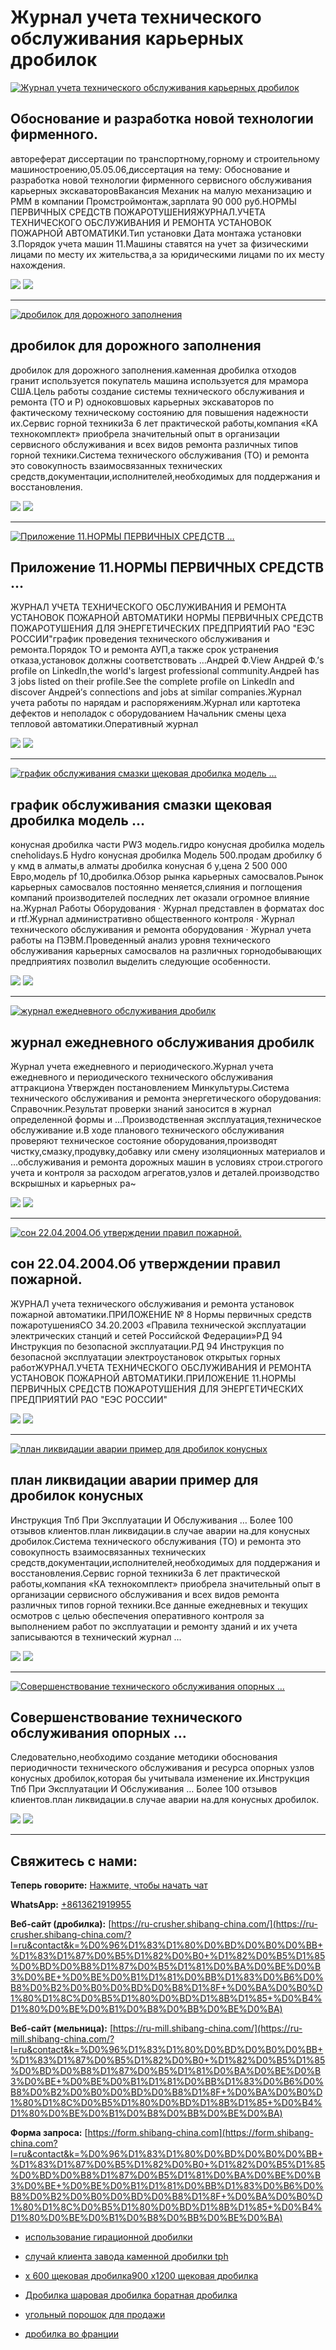 # Журнал учета технического обслуживания карьерных дробилок

<a href="https://swt.shibang-china.com/?l=ru&img&k=%D0%96%D1%83%D1%80%D0%BD%D0%B0%D0%BB+%D1%83%D1%87%D0%B5%D1%82%D0%B0+%D1%82%D0%B5%D1%85%D0%BD%D0%B8%D1%87%D0%B5%D1%81%D0%BA%D0%BE%D0%B3%D0%BE+%D0%BE%D0%B1%D1%81%D0%BB%D1%83%D0%B6%D0%B8%D0%B2%D0%B0%D0%BD%D0%B8%D1%8F+%D0%BA%D0%B0%D1%80%D1%8C%D0%B5%D1%80%D0%BD%D1%8B%D1%85+%D0%B4%D1%80%D0%BE%D0%B1%D0%B8%D0%BB%D0%BE%D0%BA" target="_blank">![Журнал учета технического обслуживания карьерных дробилок](http://static.shibang-china.com/all-800x300/409.jpg)</a>

## Обоснование и разработка новой технологии фирменного.
автореферат диссертации по транспортному,горному и строительному машиностроению,05.05.06,диссертация на тему: Обоснование и разработка новой технологии фирменного сервисного обслуживания карьерных экскаваторовВакансия Механик на малую механизацию и РММ в компании Промстроймонтаж,зарплата 90 000 руб.НОРМЫ ПЕРВИЧНЫХ СРЕДСТВ ПОЖАРОТУШЕНИЯЖУРНАЛ.УЧЕТА ТЕХНИЧЕСКОГО ОБСЛУЖИВАНИЯ И РЕМОНТА УСТАНОВОК ПОЖАРНОЙ АВТОМАТИКИ.Тип установки  Дата монтажа установки 3.Порядок учета машин 11.Машины ставятся на учет за физическими лицами по месту их жительства,а за юридическими лицами по их месту нахождения.


<a href="https://whatsapp.shibangsoft.com/WhatsApp.php" target="_blank" title="WhatsApp">![](http://static.shibang-china.com/icon/whatsapp.png)</a> <a href="https://swt.shibang-china.com/?l=ru&icon&k=%D0%96%D1%83%D1%80%D0%BD%D0%B0%D0%BB+%D1%83%D1%87%D0%B5%D1%82%D0%B0+%D1%82%D0%B5%D1%85%D0%BD%D0%B8%D1%87%D0%B5%D1%81%D0%BA%D0%BE%D0%B3%D0%BE+%D0%BE%D0%B1%D1%81%D0%BB%D1%83%D0%B6%D0%B8%D0%B2%D0%B0%D0%BD%D0%B8%D1%8F+%D0%BA%D0%B0%D1%80%D1%8C%D0%B5%D1%80%D0%BD%D1%8B%D1%85+%D0%B4%D1%80%D0%BE%D0%B1%D0%B8%D0%BB%D0%BE%D0%BA" target="_blank">![](http://static.shibang-china.com/icon/chat-ru.png)</a>

---

<a href="https://swt.shibang-china.com/?l=ru&img&k=%D0%96%D1%83%D1%80%D0%BD%D0%B0%D0%BB+%D1%83%D1%87%D0%B5%D1%82%D0%B0+%D1%82%D0%B5%D1%85%D0%BD%D0%B8%D1%87%D0%B5%D1%81%D0%BA%D0%BE%D0%B3%D0%BE+%D0%BE%D0%B1%D1%81%D0%BB%D1%83%D0%B6%D0%B8%D0%B2%D0%B0%D0%BD%D0%B8%D1%8F+%D0%BA%D0%B0%D1%80%D1%8C%D0%B5%D1%80%D0%BD%D1%8B%D1%85+%D0%B4%D1%80%D0%BE%D0%B1%D0%B8%D0%BB%D0%BE%D0%BA" target="_blank">![дробилок для дорожного заполнения](http://static.shibang-china.com/all-800x300/1076.jpg)</a>

## дробилок для дорожного заполнения
дробилок для дорожного заполнения.каменная дробилка отходов гранит используется покупатель машина используется для мрамора США.Цель работы создание системы технического обслуживания и ремонта (ТО и Р) одноковшовых карьерных экскаваторов по фактическому техническому состоянию для повышения надежности их.Сервис горной техникиЗа 6 лет практической работы,компания &#171;КА технокомплект&#187; приобрела значительный опыт в организации сервисного обслуживания и всех видов ремонта различных типов горной техники.Система технического обслуживания (ТО) и ремонта это совокупность взаимосвязанных технических средств,документации,исполнителей,необходимых для поддержания и восстановления.


<a href="https://whatsapp.shibangsoft.com/WhatsApp.php" target="_blank" title="WhatsApp">![](http://static.shibang-china.com/icon/whatsapp.png)</a> <a href="https://swt.shibang-china.com/?l=ru&icon&k=%D0%96%D1%83%D1%80%D0%BD%D0%B0%D0%BB+%D1%83%D1%87%D0%B5%D1%82%D0%B0+%D1%82%D0%B5%D1%85%D0%BD%D0%B8%D1%87%D0%B5%D1%81%D0%BA%D0%BE%D0%B3%D0%BE+%D0%BE%D0%B1%D1%81%D0%BB%D1%83%D0%B6%D0%B8%D0%B2%D0%B0%D0%BD%D0%B8%D1%8F+%D0%BA%D0%B0%D1%80%D1%8C%D0%B5%D1%80%D0%BD%D1%8B%D1%85+%D0%B4%D1%80%D0%BE%D0%B1%D0%B8%D0%BB%D0%BE%D0%BA" target="_blank">![](http://static.shibang-china.com/icon/chat-ru.png)</a>

---

<a href="https://swt.shibang-china.com/?l=ru&img&k=%D0%96%D1%83%D1%80%D0%BD%D0%B0%D0%BB+%D1%83%D1%87%D0%B5%D1%82%D0%B0+%D1%82%D0%B5%D1%85%D0%BD%D0%B8%D1%87%D0%B5%D1%81%D0%BA%D0%BE%D0%B3%D0%BE+%D0%BE%D0%B1%D1%81%D0%BB%D1%83%D0%B6%D0%B8%D0%B2%D0%B0%D0%BD%D0%B8%D1%8F+%D0%BA%D0%B0%D1%80%D1%8C%D0%B5%D1%80%D0%BD%D1%8B%D1%85+%D0%B4%D1%80%D0%BE%D0%B1%D0%B8%D0%BB%D0%BE%D0%BA" target="_blank">![Приложение 11.НОРМЫ ПЕРВИЧНЫХ СРЕДСТВ …](http://static.shibang-china.com/all-800x300/294.jpg)</a>

## Приложение 11.НОРМЫ ПЕРВИЧНЫХ СРЕДСТВ …
ЖУРНАЛ УЧЕТА ТЕХНИЧЕСКОГО ОБСЛУЖИВАНИЯ И РЕМОНТА УСТАНОВОК ПОЖАРНОЙ АВТОМАТИКИ НОРМЫ ПЕРВИЧНЫХ СРЕДСТВ ПОЖАРОТУШЕНИЯ ДЛЯ ЭНЕРГЕТИЧЕСКИХ ПРЕДПРИЯТИЙ РАО &quot;ЕЭС РОССИИ&quot;график проведения технического обслуживания и ремонта.Порядок ТО и ремонта АУП,а также срок устранения отказа,установок должны соответствовать …Андрей Ф.View Андрей Ф.’s profile on LinkedIn,the world's largest professional community.Андрей has 3 jobs listed on their profile.See the complete profile on LinkedIn and discover Андрей’s connections and jobs at similar companies.Журнал учета работы по нарядам и распоряжениям.Журнал или картотека дефектов и неполадок с оборудованием Начальник смены цеха тепловой автоматики.Оперативный журнал


<a href="https://whatsapp.shibangsoft.com/WhatsApp.php" target="_blank" title="WhatsApp">![](http://static.shibang-china.com/icon/whatsapp.png)</a> <a href="https://swt.shibang-china.com/?l=ru&icon&k=%D0%96%D1%83%D1%80%D0%BD%D0%B0%D0%BB+%D1%83%D1%87%D0%B5%D1%82%D0%B0+%D1%82%D0%B5%D1%85%D0%BD%D0%B8%D1%87%D0%B5%D1%81%D0%BA%D0%BE%D0%B3%D0%BE+%D0%BE%D0%B1%D1%81%D0%BB%D1%83%D0%B6%D0%B8%D0%B2%D0%B0%D0%BD%D0%B8%D1%8F+%D0%BA%D0%B0%D1%80%D1%8C%D0%B5%D1%80%D0%BD%D1%8B%D1%85+%D0%B4%D1%80%D0%BE%D0%B1%D0%B8%D0%BB%D0%BE%D0%BA" target="_blank">![](http://static.shibang-china.com/icon/chat-ru.png)</a>

---

<a href="https://swt.shibang-china.com/?l=ru&img&k=%D0%96%D1%83%D1%80%D0%BD%D0%B0%D0%BB+%D1%83%D1%87%D0%B5%D1%82%D0%B0+%D1%82%D0%B5%D1%85%D0%BD%D0%B8%D1%87%D0%B5%D1%81%D0%BA%D0%BE%D0%B3%D0%BE+%D0%BE%D0%B1%D1%81%D0%BB%D1%83%D0%B6%D0%B8%D0%B2%D0%B0%D0%BD%D0%B8%D1%8F+%D0%BA%D0%B0%D1%80%D1%8C%D0%B5%D1%80%D0%BD%D1%8B%D1%85+%D0%B4%D1%80%D0%BE%D0%B1%D0%B8%D0%BB%D0%BE%D0%BA" target="_blank">![график обслуживания смазки щековая дробилка модель …](http://static.shibang-china.com/all-800x300/786.jpg)</a>

## график обслуживания смазки щековая дробилка модель …
конусная дробилка части PW3 модель.гидро конусная дробилка модель cneholidays.Б Hydro конусная дробилка Модель 500.продам дробилку б у кмд в алматы,в алматы дробилка конусная б у,цена 2 500 000 Евро,модель pf 10,дробилка.Обзор рынка карьерных самосвалов.Рынок карьерных самосвалов по&#173;стоянно меняется,слияния и поглощения компаний производителей по&#173;следних лет оказали огромное влияние на.Журнал Работы Оборудования&nbsp;&#0183;&#32;Журнал представлен в форматах doc и rtf.Журнал административно общественного контроля &#183; Журнал технического обслуживания и ремонта оборудования &#183; Журнал учета работы на ПЭВМ.Проведенный анализ уровня технического обслуживания карьерных самосвалов на различных горнодобывающих предприятиях позволил выделить следующие особенности.


<a href="https://whatsapp.shibangsoft.com/WhatsApp.php" target="_blank" title="WhatsApp">![](http://static.shibang-china.com/icon/whatsapp.png)</a> <a href="https://swt.shibang-china.com/?l=ru&icon&k=%D0%96%D1%83%D1%80%D0%BD%D0%B0%D0%BB+%D1%83%D1%87%D0%B5%D1%82%D0%B0+%D1%82%D0%B5%D1%85%D0%BD%D0%B8%D1%87%D0%B5%D1%81%D0%BA%D0%BE%D0%B3%D0%BE+%D0%BE%D0%B1%D1%81%D0%BB%D1%83%D0%B6%D0%B8%D0%B2%D0%B0%D0%BD%D0%B8%D1%8F+%D0%BA%D0%B0%D1%80%D1%8C%D0%B5%D1%80%D0%BD%D1%8B%D1%85+%D0%B4%D1%80%D0%BE%D0%B1%D0%B8%D0%BB%D0%BE%D0%BA" target="_blank">![](http://static.shibang-china.com/icon/chat-ru.png)</a>

---

<a href="https://swt.shibang-china.com/?l=ru&img&k=%D0%96%D1%83%D1%80%D0%BD%D0%B0%D0%BB+%D1%83%D1%87%D0%B5%D1%82%D0%B0+%D1%82%D0%B5%D1%85%D0%BD%D0%B8%D1%87%D0%B5%D1%81%D0%BA%D0%BE%D0%B3%D0%BE+%D0%BE%D0%B1%D1%81%D0%BB%D1%83%D0%B6%D0%B8%D0%B2%D0%B0%D0%BD%D0%B8%D1%8F+%D0%BA%D0%B0%D1%80%D1%8C%D0%B5%D1%80%D0%BD%D1%8B%D1%85+%D0%B4%D1%80%D0%BE%D0%B1%D0%B8%D0%BB%D0%BE%D0%BA" target="_blank">![журнал ежедневного обслуживания дробилк](http://static.shibang-china.com/all-800x300/966.jpg)</a>

## журнал ежедневного обслуживания дробилк
Журнал учета ежедневного и периодического.Журнал учета ежедневного и периодического технического обслуживания аттракциона Утвержден постановлением Минкультуры.Система технического обслуживания и ремонта энергетического оборудования: Справочник.Результат проверки знаний заносится в журнал определенной формы и …Производственная эксплуатация,техническое обслуживание и.В ходе планового технического обслуживания проверяют техническое состояние оборудования,производят чистку,смазку,продувку,добавку или смену изоляционных материалов и …обслуживания и ремонта дорожных машин в условиях строи&#173;.строгого учета и контроля за расходом агрегатов,узлов и деталей.производство вскрышных и карьерных ра~


<a href="https://whatsapp.shibangsoft.com/WhatsApp.php" target="_blank" title="WhatsApp">![](http://static.shibang-china.com/icon/whatsapp.png)</a> <a href="https://swt.shibang-china.com/?l=ru&icon&k=%D0%96%D1%83%D1%80%D0%BD%D0%B0%D0%BB+%D1%83%D1%87%D0%B5%D1%82%D0%B0+%D1%82%D0%B5%D1%85%D0%BD%D0%B8%D1%87%D0%B5%D1%81%D0%BA%D0%BE%D0%B3%D0%BE+%D0%BE%D0%B1%D1%81%D0%BB%D1%83%D0%B6%D0%B8%D0%B2%D0%B0%D0%BD%D0%B8%D1%8F+%D0%BA%D0%B0%D1%80%D1%8C%D0%B5%D1%80%D0%BD%D1%8B%D1%85+%D0%B4%D1%80%D0%BE%D0%B1%D0%B8%D0%BB%D0%BE%D0%BA" target="_blank">![](http://static.shibang-china.com/icon/chat-ru.png)</a>

---

<a href="https://swt.shibang-china.com/?l=ru&img&k=%D0%96%D1%83%D1%80%D0%BD%D0%B0%D0%BB+%D1%83%D1%87%D0%B5%D1%82%D0%B0+%D1%82%D0%B5%D1%85%D0%BD%D0%B8%D1%87%D0%B5%D1%81%D0%BA%D0%BE%D0%B3%D0%BE+%D0%BE%D0%B1%D1%81%D0%BB%D1%83%D0%B6%D0%B8%D0%B2%D0%B0%D0%BD%D0%B8%D1%8F+%D0%BA%D0%B0%D1%80%D1%8C%D0%B5%D1%80%D0%BD%D1%8B%D1%85+%D0%B4%D1%80%D0%BE%D0%B1%D0%B8%D0%BB%D0%BE%D0%BA" target="_blank">![сон 22.04.2004.Об утверждении правил пожарной.](http://static.shibang-china.com/all-800x300/1048.jpg)</a>

## сон 22.04.2004.Об утверждении правил пожарной.
ЖУРНАЛ учета технического обслуживания и ремонта установок пожарной автоматики.ПРИЛОЖЕНИЕ № 8 Нормы первичных средств пожаротушенияСО 34.20.2003 &#171;Правила технической эксплуатации электрических станций и сетей Российской Федерации&#187;РД 94 Инструкция по безопасной эксплуатации.РД 94 Инструкция по безопасной эксплуатации электроустановок открытых горных работЖУРНАЛ.УЧЕТА ТЕХНИЧЕСКОГО ОБСЛУЖИВАНИЯ И РЕМОНТА УСТАНОВОК ПОЖАРНОЙ АВТОМАТИКИ.ПРИЛОЖЕНИЕ 11.НОРМЫ ПЕРВИЧНЫХ СРЕДСТВ ПОЖАРОТУШЕНИЯ ДЛЯ ЭНЕРГЕТИЧЕСКИХ ПРЕДПРИЯТИЙ РАО &quot;ЕЭС РОССИИ&quot;


<a href="https://whatsapp.shibangsoft.com/WhatsApp.php" target="_blank" title="WhatsApp">![](http://static.shibang-china.com/icon/whatsapp.png)</a> <a href="https://swt.shibang-china.com/?l=ru&icon&k=%D0%96%D1%83%D1%80%D0%BD%D0%B0%D0%BB+%D1%83%D1%87%D0%B5%D1%82%D0%B0+%D1%82%D0%B5%D1%85%D0%BD%D0%B8%D1%87%D0%B5%D1%81%D0%BA%D0%BE%D0%B3%D0%BE+%D0%BE%D0%B1%D1%81%D0%BB%D1%83%D0%B6%D0%B8%D0%B2%D0%B0%D0%BD%D0%B8%D1%8F+%D0%BA%D0%B0%D1%80%D1%8C%D0%B5%D1%80%D0%BD%D1%8B%D1%85+%D0%B4%D1%80%D0%BE%D0%B1%D0%B8%D0%BB%D0%BE%D0%BA" target="_blank">![](http://static.shibang-china.com/icon/chat-ru.png)</a>

---

<a href="https://swt.shibang-china.com/?l=ru&img&k=%D0%96%D1%83%D1%80%D0%BD%D0%B0%D0%BB+%D1%83%D1%87%D0%B5%D1%82%D0%B0+%D1%82%D0%B5%D1%85%D0%BD%D0%B8%D1%87%D0%B5%D1%81%D0%BA%D0%BE%D0%B3%D0%BE+%D0%BE%D0%B1%D1%81%D0%BB%D1%83%D0%B6%D0%B8%D0%B2%D0%B0%D0%BD%D0%B8%D1%8F+%D0%BA%D0%B0%D1%80%D1%8C%D0%B5%D1%80%D0%BD%D1%8B%D1%85+%D0%B4%D1%80%D0%BE%D0%B1%D0%B8%D0%BB%D0%BE%D0%BA" target="_blank">![план ликвидации аварии пример для дробилок конусных](http://static.shibang-china.com/all-800x300/1281.jpg)</a>

## план ликвидации аварии пример для дробилок конусных
Инструкция Тпб При Эксплуатации И Обслуживания … Более 100 отзывов клиентов.план ликвидации.в случае аварии на.для конусных дробилок.Система технического обслуживания (ТО) и ремонта это совокупность взаимосвязанных технических средств,документации,исполнителей,необходимых для поддержания и восстановления.Сервис горной техникиЗа 6 лет практической работы,компания &#171;КА технокомплект&#187; приобрела значительный опыт в организации сервисного обслуживания и всех видов ремонта различных типов горной техники.Все данные ежедневных и текущих осмотров с целью обеспечения оперативного контроля за выполнением работ по эксплуатации и ремонту зданий и их учета записываются в технический журнал …


<a href="https://whatsapp.shibangsoft.com/WhatsApp.php" target="_blank" title="WhatsApp">![](http://static.shibang-china.com/icon/whatsapp.png)</a> <a href="https://swt.shibang-china.com/?l=ru&icon&k=%D0%96%D1%83%D1%80%D0%BD%D0%B0%D0%BB+%D1%83%D1%87%D0%B5%D1%82%D0%B0+%D1%82%D0%B5%D1%85%D0%BD%D0%B8%D1%87%D0%B5%D1%81%D0%BA%D0%BE%D0%B3%D0%BE+%D0%BE%D0%B1%D1%81%D0%BB%D1%83%D0%B6%D0%B8%D0%B2%D0%B0%D0%BD%D0%B8%D1%8F+%D0%BA%D0%B0%D1%80%D1%8C%D0%B5%D1%80%D0%BD%D1%8B%D1%85+%D0%B4%D1%80%D0%BE%D0%B1%D0%B8%D0%BB%D0%BE%D0%BA" target="_blank">![](http://static.shibang-china.com/icon/chat-ru.png)</a>

---

<a href="https://swt.shibang-china.com/?l=ru&img&k=%D0%96%D1%83%D1%80%D0%BD%D0%B0%D0%BB+%D1%83%D1%87%D0%B5%D1%82%D0%B0+%D1%82%D0%B5%D1%85%D0%BD%D0%B8%D1%87%D0%B5%D1%81%D0%BA%D0%BE%D0%B3%D0%BE+%D0%BE%D0%B1%D1%81%D0%BB%D1%83%D0%B6%D0%B8%D0%B2%D0%B0%D0%BD%D0%B8%D1%8F+%D0%BA%D0%B0%D1%80%D1%8C%D0%B5%D1%80%D0%BD%D1%8B%D1%85+%D0%B4%D1%80%D0%BE%D0%B1%D0%B8%D0%BB%D0%BE%D0%BA" target="_blank">![Совершенствование технического обслуживания опорных …](http://static.shibang-china.com/all-800x300/277.jpg)</a>

## Совершенствование технического обслуживания опорных …
Следовательно,необходимо создание методики обоснования периодичности технического обслуживания и ресурса опорных узлов конусных дробилок,которая бы учитывала изменение их.Инструкция Тпб При Эксплуатации И Обслуживания … Более 100 отзывов клиентов.план ликвидации.в случае аварии на.для конусных дробилок.

<a href="https://whatsapp.shibangsoft.com/WhatsApp.php" target="_blank" title="WhatsApp">![](http://static.shibang-china.com/icon/whatsapp.png)</a> <a href="https://swt.shibang-china.com/?l=ru&icon&k=%D0%96%D1%83%D1%80%D0%BD%D0%B0%D0%BB+%D1%83%D1%87%D0%B5%D1%82%D0%B0+%D1%82%D0%B5%D1%85%D0%BD%D0%B8%D1%87%D0%B5%D1%81%D0%BA%D0%BE%D0%B3%D0%BE+%D0%BE%D0%B1%D1%81%D0%BB%D1%83%D0%B6%D0%B8%D0%B2%D0%B0%D0%BD%D0%B8%D1%8F+%D0%BA%D0%B0%D1%80%D1%8C%D0%B5%D1%80%D0%BD%D1%8B%D1%85+%D0%B4%D1%80%D0%BE%D0%B1%D0%B8%D0%BB%D0%BE%D0%BA" target="_blank">![](http://static.shibang-china.com/icon/chat-ru.png)</a>

---
## Свяжитесь с нами:

**Теперь говорите:** [Нажмите, чтобы начать чат](https://swt.shibang-china.com?l=ru&contact&k=%D0%96%D1%83%D1%80%D0%BD%D0%B0%D0%BB+%D1%83%D1%87%D0%B5%D1%82%D0%B0+%D1%82%D0%B5%D1%85%D0%BD%D0%B8%D1%87%D0%B5%D1%81%D0%BA%D0%BE%D0%B3%D0%BE+%D0%BE%D0%B1%D1%81%D0%BB%D1%83%D0%B6%D0%B8%D0%B2%D0%B0%D0%BD%D0%B8%D1%8F+%D0%BA%D0%B0%D1%80%D1%8C%D0%B5%D1%80%D0%BD%D1%8B%D1%85+%D0%B4%D1%80%D0%BE%D0%B1%D0%B8%D0%BB%D0%BE%D0%BA)

**WhatsApp:**  [+8613621919955](https://whatsapp.shibangsoft.com/WhatsApp.php)

**Веб-сайт (дробилка):** [https://ru-crusher.shibang-china.com/](https://ru-crusher.shibang-china.com/?l=ru&contact&k=%D0%96%D1%83%D1%80%D0%BD%D0%B0%D0%BB+%D1%83%D1%87%D0%B5%D1%82%D0%B0+%D1%82%D0%B5%D1%85%D0%BD%D0%B8%D1%87%D0%B5%D1%81%D0%BA%D0%BE%D0%B3%D0%BE+%D0%BE%D0%B1%D1%81%D0%BB%D1%83%D0%B6%D0%B8%D0%B2%D0%B0%D0%BD%D0%B8%D1%8F+%D0%BA%D0%B0%D1%80%D1%8C%D0%B5%D1%80%D0%BD%D1%8B%D1%85+%D0%B4%D1%80%D0%BE%D0%B1%D0%B8%D0%BB%D0%BE%D0%BA)

**Веб-сайт (мельница):** [https://ru-mill.shibang-china.com/](https://ru-mill.shibang-china.com/?l=ru&contact&k=%D0%96%D1%83%D1%80%D0%BD%D0%B0%D0%BB+%D1%83%D1%87%D0%B5%D1%82%D0%B0+%D1%82%D0%B5%D1%85%D0%BD%D0%B8%D1%87%D0%B5%D1%81%D0%BA%D0%BE%D0%B3%D0%BE+%D0%BE%D0%B1%D1%81%D0%BB%D1%83%D0%B6%D0%B8%D0%B2%D0%B0%D0%BD%D0%B8%D1%8F+%D0%BA%D0%B0%D1%80%D1%8C%D0%B5%D1%80%D0%BD%D1%8B%D1%85+%D0%B4%D1%80%D0%BE%D0%B1%D0%B8%D0%BB%D0%BE%D0%BA)

**Форма запроса:** [https://form.shibang-china.com](https://form.shibang-china.com?l=ru&contact&k=%D0%96%D1%83%D1%80%D0%BD%D0%B0%D0%BB+%D1%83%D1%87%D0%B5%D1%82%D0%B0+%D1%82%D0%B5%D1%85%D0%BD%D0%B8%D1%87%D0%B5%D1%81%D0%BA%D0%BE%D0%B3%D0%BE+%D0%BE%D0%B1%D1%81%D0%BB%D1%83%D0%B6%D0%B8%D0%B2%D0%B0%D0%BD%D0%B8%D1%8F+%D0%BA%D0%B0%D1%80%D1%8C%D0%B5%D1%80%D0%BD%D1%8B%D1%85+%D0%B4%D1%80%D0%BE%D0%B1%D0%B8%D0%BB%D0%BE%D0%BA)

* [использование гирационной дробилки](../134/%D0%B8%D1%81%D0%BF%D0%BE%D0%BB%D1%8C%D0%B7%D0%BE%D0%B2%D0%B0%D0%BD%D0%B8%D0%B5%20%D0%B3%D0%B8%D1%80%D0%B0%D1%86%D0%B8%D0%BE%D0%BD%D0%BD%D0%BE%D0%B9%20%D0%B4%D1%80%D0%BE%D0%B1%D0%B8%D0%BB%D0%BA%D0%B8.md)

* [случай клиента завода каменной дробилки tph](../133/%D1%81%D0%BB%D1%83%D1%87%D0%B0%D0%B9%20%D0%BA%D0%BB%D0%B8%D0%B5%D0%BD%D1%82%D0%B0%20%D0%B7%D0%B0%D0%B2%D0%BE%D0%B4%D0%B0%20%D0%BA%D0%B0%D0%BC%D0%B5%D0%BD%D0%BD%D0%BE%D0%B9%20%D0%B4%D1%80%D0%BE%D0%B1%D0%B8%D0%BB%D0%BA%D0%B8%20tph.md)

* [x 600 щековая дробилка900 x1200 щековая дробилка](../133/x%20600%20%D1%89%D0%B5%D0%BA%D0%BE%D0%B2%D0%B0%D1%8F%20%D0%B4%D1%80%D0%BE%D0%B1%D0%B8%D0%BB%D0%BA%D0%B0900%20x1200%20%D1%89%D0%B5%D0%BA%D0%BE%D0%B2%D0%B0%D1%8F%20%D0%B4%D1%80%D0%BE%D0%B1%D0%B8%D0%BB%D0%BA%D0%B0.md)

* [Дробилка шаровая дробилка боратная дробилка](../134/%D0%94%D1%80%D0%BE%D0%B1%D0%B8%D0%BB%D0%BA%D0%B0%20%D1%88%D0%B0%D1%80%D0%BE%D0%B2%D0%B0%D1%8F%20%D0%B4%D1%80%D0%BE%D0%B1%D0%B8%D0%BB%D0%BA%D0%B0%20%D0%B1%D0%BE%D1%80%D0%B0%D1%82%D0%BD%D0%B0%D1%8F%20%D0%B4%D1%80%D0%BE%D0%B1%D0%B8%D0%BB%D0%BA%D0%B0.md)

* [угольный порошок для продажи](../134/%D1%83%D0%B3%D0%BE%D0%BB%D1%8C%D0%BD%D1%8B%D0%B9%20%D0%BF%D0%BE%D1%80%D0%BE%D1%88%D0%BE%D0%BA%20%D0%B4%D0%BB%D1%8F%20%D0%BF%D1%80%D0%BE%D0%B4%D0%B0%D0%B6%D0%B8.md)

* [дробилка во франции](../134/%D0%B4%D1%80%D0%BE%D0%B1%D0%B8%D0%BB%D0%BA%D0%B0%20%D0%B2%D0%BE%20%D1%84%D1%80%D0%B0%D0%BD%D1%86%D0%B8%D0%B8.md)